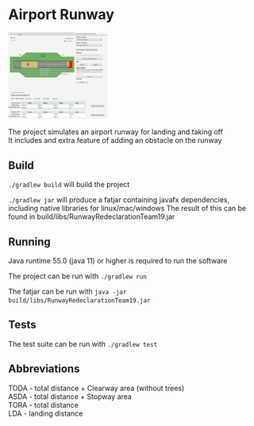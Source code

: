 # Airport Runway
<img src="sample.png" width="200">

The project simulates an airport runway for landing and taking off\
It includes and extra feature of adding an obstacle on the runway

## Build

`./gradlew build` will build the project

`./gradlew jar` will produce a fatjar containing javafx dependencies, including native libraries for linux/mac/windows
The result of this can be found in build/libs/RunwayRedeclarationTeam19.jar


## Running

Java runtime 55.0 (java 11) or higher is required to run the software

The project can be run with `./gradlew run`

The fatjar can be run with `java -jar build/libs/RunwayRedeclarationTeam19.jar`

## Tests

The test suite can be run with `./gradlew test`

## Abbreviations
TODA - total distance + Clearway area (without trees)\
ASDA - total distance + Stopway area\
TORA - total distance\
LDA - landing distance
